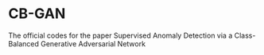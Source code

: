 # CB-GAN
The official codes for the paper Supervised Anomaly Detection via a Class-Balanced Generative Adversarial Network
